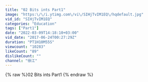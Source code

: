 ```yaml
---
title: "02 Bits ints Part1"
image: "https:\/\/i.ytimg.com\/vi\/SIHjTvIM1EQ\/hqdefault.jpg"
vid_id: "SIHjTvIM1EQ"
categories: "Education"
tags: ["Part1"]
date: "2022-03-09T14:18:10+03:00"
vid_date: "2017-06-24T00:27:29Z"
duration: "PT1H10M55S"
viewcount: "10283"
likeCount: "89"
dislikeCount: ""
channel: "徐江"
---
```

{% raw %}02 Bits ints Part1 {% endraw %}
